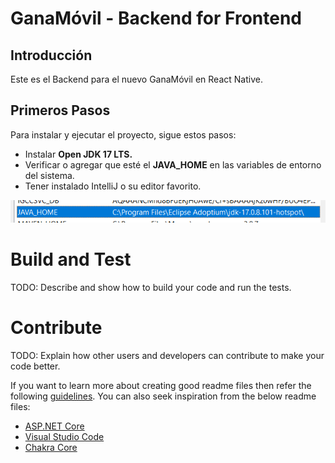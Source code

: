 # GanaMóvil - Backend for Frontend

## Introducción
Este es el Backend para el nuevo GanaMóvil en React Native.

## Primeros Pasos
Para instalar y ejecutar el proyecto, sigue estos pasos:
- Instalar **Open JDK 17 LTS.**
- Verificar o agregar que esté el __JAVA_HOME__ en las variables de entorno del sistema.
- Tener instalado IntelliJ o su editor favorito.

![JAVA_HOME](./service.template/src/main/resources/image.png)

# Build and Test
TODO: Describe and show how to build your code and run the tests. 

# Contribute
TODO: Explain how other users and developers can contribute to make your code better.

If you want to learn more about creating good readme files then refer the following [guidelines](https://docs.microsoft.com/en-us/azure/devops/repos/git/create-a-readme?view=azure-devops). You can also seek inspiration from the below readme files:
- [ASP.NET Core](https://github.com/aspnet/Home)
- [Visual Studio Code](https://github.com/Microsoft/vscode)
- [Chakra Core](https://github.com/Microsoft/ChakraCore)